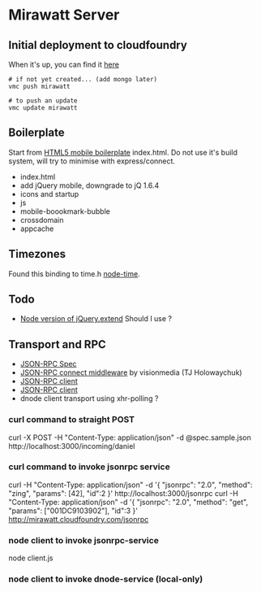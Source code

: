 # Mirawatt Server

## Initial deployment to cloudfoundry
When it's up, you can find it [here](http://mirawatt.cloudfoundry.com)

    # if not yet created... (add mongo later)
    vmc push mirawatt

    # to push an update
    vmc update mirawatt


## Boilerplate
Start from [HTML5 mobile boilerplate](https://github.com/h5bp/mobile-boilerplate) index.html.
Do not use it's build system, will try to minimise with express/connect.
  
* index.html
* add jQuery mobile, downgrade to jQ 1.6.4
* icons and startup
* js
* mobile-boookmark-bubble
* crossdomain
* appcache

## Timezones
Found this binding to time.h [node-time](https://github.com/TooTallNate/node-time).

## Todo

* [Node version of jQuery.extend](https://github.com/dreamerslab/node.extend) Should I use ?

## Transport and RPC

* [JSON-RPC Spec](http://jsonrpc.org/spec.html)
* [JSON-RPC connect middleware](https://github.com/visionmedia/connect-jsonrpc) by visionmedia (TJ Holowaychuk)
* [JSON-RPC client](https://github.com/andyfowler/node-jsonrpc-client)
* [JSON-RPC client](https://github.com/Philipp15b/node-jsonrpc2)
* dnode client transport using xhr-polling ?

### curl command to straight POST

  curl -X POST -H "Content-Type: application/json" -d @spec.sample.json http://localhost:3000/incoming/daniel

### curl command to invoke jsonrpc service

curl -H "Content-Type: application/json" -d '{ "jsonrpc": "2.0", "method": "zing", "params": [42], "id":2 }' http://localhost:3000/jsonrpc
curl -H "Content-Type: application/json" -d '{ "jsonrpc": "2.0", "method": "get", "params": ["001DC9103902"], "id":3 }' http://mirawatt.cloudfoundry.com/jsonrpc

### node client to invoke jsonrpc-service

  node client.js

### node client to invoke dnode-service (local-only)
  